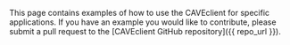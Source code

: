 This page contains examples of how to use the CAVEclient for specific applications. If
you have an example you would like to contribute, please submit a pull request to the
[CAVEclient GitHub repository]({{ repo_url }}).
